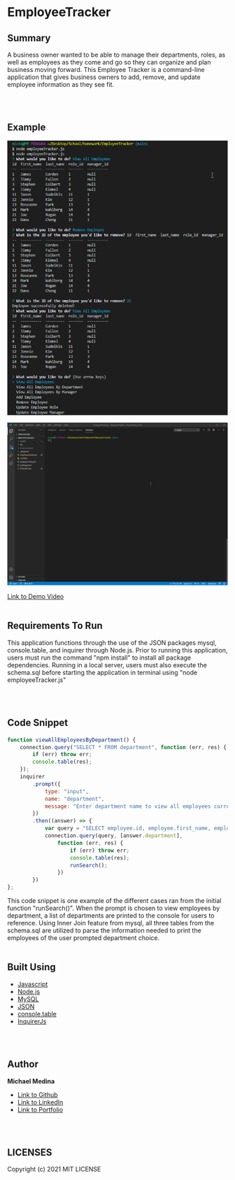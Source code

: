 # EmployeeTracker

## Summary
A business owner wanted to be able to manage their departments, roles, as well as employees as they come and go so they can organize and plan business moving forward. This Employee Tracker is a command-line application that gives business owners to add, remove, and update employee information as they see fit.

<br>
<br>

## Example 

![Screenshot](Assets/images/screenshot.png)


![GIF](Assets/images/demo.gif)

[Link to Demo Video]()
<br>
<br>


## Requirements To Run
This application functions through the use of the JSON packages mysql, console.table, and inquirer through Node.js. Prior to running this application, users must run the command "npm install" to install all package dependencies. Running in a local server, users must also execute the schema.sql before starting the application in terminal using "node employeeTracker.js"

<br>
<br>

## Code Snippet
```javascript
function viewAllEmployeesByDepartment() {
    connection.query("SELECT * FROM department", function (err, res) {
        if (err) throw err;
        console.table(res);
    });
    inquirer
        .prompt({
            type: "input",
            name: "department",
            message: "Enter department name to view all employees currently in the department!"
        })
        .then((answer) => {
            var query = "SELECT employee.id, employee.first_name, employee.last_name, role.title, department.name,  employee.manager_id FROM ((employee INNER JOIN role On employee.role_id = role.id) INNER JOIN department ON department.id = role.department_id) WHERE department.name = ?";
            connection.query(query, [answer.department],
                function (err, res) {
                    if (err) throw err;
                    console.table(res);
                    runSearch();
                })
        })
};
```
This code snippet is one example of the different cases ran from the initial function "runSearch()". When the prompt is chosen to view employees by department, a list of departments are printed to the console for users to reference. Using Inner Join feature from mysql, all three tables from the schema.sql are utilized to parse the information needed to print the employees of the user prompted department choice. 
<br>
<br>

## Built Using

* [Javascript](https://developer.mozilla.org/en-US/docs/Web/JavaScript)
* [Node.js](https://nodejs.org/en/)
* [MySQL](https://www.npmjs.com/package/mysql)
* [JSON](https://www.json.org/json-en.html)
* [console.table](https://www.npmjs.com/package/console.table)
* [InquirerJs](https://www.npmjs.com/package/inquirer/v/0.2.3)

<br>
<br>

## Author

**Michael Medina** 
- [Link to Github](https://github.com/michaelanthonyyy)
- [Link to LinkedIn](https://www.linkedin.com/in/michael-medina-22aa70200?lipi=urn%3Ali%3Apage%3Ad_flagship3_profile_view_base_contact_details%3B311BosSLTMS4JkhAfkX61A%3D%3D)
- [Link to Portfolio](https://michaelanthonyyy.github.io/portfolio2021/)

<br>
<br>

## LICENSES

Copyright (c) 2021 MIT LICENSE
